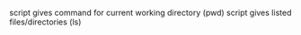 script gives command for current working directory (pwd)
script gives listed files/directories (ls)
